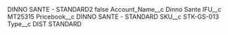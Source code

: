 <?xml version="1.0" encoding="UTF-8"?>
<CustomMetadata xmlns="http://soap.sforce.com/2006/04/metadata" xmlns:xsi="http://www.w3.org/2001/XMLSchema-instance" xmlns:xsd="http://www.w3.org/2001/XMLSchema">
    <label>DINNO SANTE - STANDARD2</label>
    <protected>false</protected>
    <values>
        <field>Account_Name__c</field>
        <value xsi:type="xsd:string">Dinno Sante</value>
    </values>
    <values>
        <field>IFU__c</field>
        <value xsi:type="xsd:string">MT25315</value>
    </values>
    <values>
        <field>Pricebook__c</field>
        <value xsi:type="xsd:string">DINNO SANTE - STANDARD</value>
    </values>
    <values>
        <field>SKU__c</field>
        <value xsi:type="xsd:string">STK-GS-013</value>
    </values>
    <values>
        <field>Type__c</field>
        <value xsi:type="xsd:string">DIST STANDARD</value>
    </values>
</CustomMetadata>
